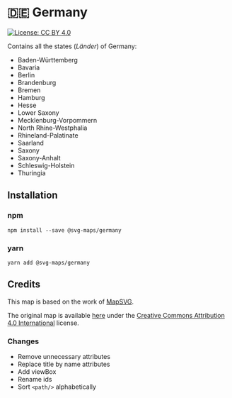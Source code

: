 # 🇩🇪 Germany

[![License: CC BY 4.0](https://img.shields.io/badge/License-CC%20BY%204.0-blue.svg)](https://creativecommons.org/licenses/by/4.0/)

Contains all the states (_Länder_) of Germany:
* Baden-Württemberg
* Bavaria
* Berlin
* Brandenburg
* Bremen
* Hamburg
* Hesse
* Lower Saxony
* Mecklenburg-Vorpommern
* North Rhine-Westphalia
* Rhineland-Palatinate
* Saarland
* Saxony
* Saxony-Anhalt
* Schleswig-Holstein
* Thuringia

## Installation

### npm

`npm install --save @svg-maps/germany`

### yarn

`yarn add @svg-maps/germany`

## Credits

This map is based on the work of [MapSVG](https://mapsvg.com).

The original map is available [here](https://mapsvg.com/maps/germany) under the [Creative Commons Attribution 4.0 International](https://creativecommons.org/licenses/by/4.0/) license.

### Changes

* Remove unnecessary attributes
* Replace title by name attributes
* Add viewBox
* Rename ids
* Sort `<path/>` alphabetically
